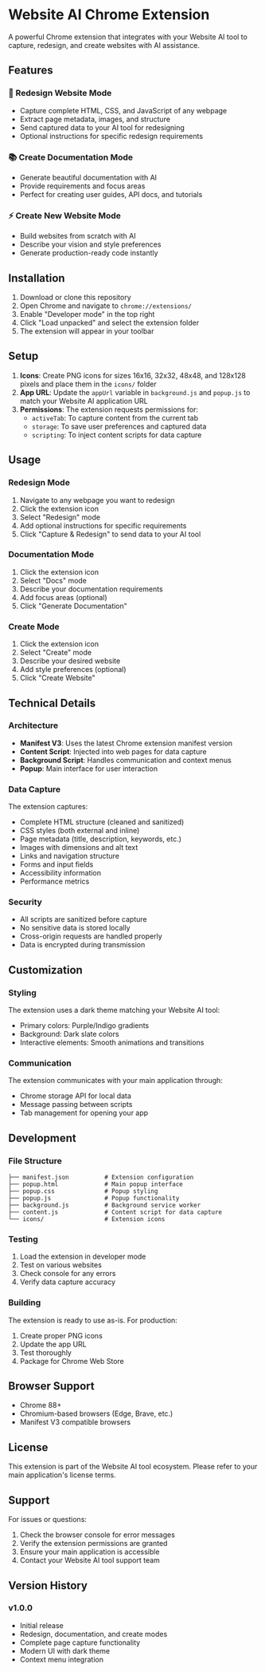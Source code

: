 # Website AI Chrome Extension

A powerful Chrome extension that integrates with your Website AI tool to capture, redesign, and create websites with AI assistance.

## Features

### 🎨 Redesign Website Mode
- Capture complete HTML, CSS, and JavaScript of any webpage
- Extract page metadata, images, and structure
- Send captured data to your AI tool for redesigning
- Optional instructions for specific redesign requirements

### 📚 Create Documentation Mode
- Generate beautiful documentation with AI
- Provide requirements and focus areas
- Perfect for creating user guides, API docs, and tutorials

### ⚡ Create New Website Mode
- Build websites from scratch with AI
- Describe your vision and style preferences
- Generate production-ready code instantly

## Installation

1. Download or clone this repository
2. Open Chrome and navigate to `chrome://extensions/`
3. Enable "Developer mode" in the top right
4. Click "Load unpacked" and select the extension folder
5. The extension will appear in your toolbar

## Setup

1. **Icons**: Create PNG icons for sizes 16x16, 32x32, 48x48, and 128x128 pixels and place them in the `icons/` folder
2. **App URL**: Update the `appUrl` variable in `background.js` and `popup.js` to match your Website AI application URL
3. **Permissions**: The extension requests permissions for:
   - `activeTab`: To capture content from the current tab
   - `storage`: To save user preferences and captured data
   - `scripting`: To inject content scripts for data capture

## Usage

### Redesign Mode
1. Navigate to any webpage you want to redesign
2. Click the extension icon
3. Select "Redesign" mode
4. Add optional instructions for specific requirements
5. Click "Capture & Redesign" to send data to your AI tool

### Documentation Mode
1. Click the extension icon
2. Select "Docs" mode
3. Describe your documentation requirements
4. Add focus areas (optional)
5. Click "Generate Documentation"

### Create Mode
1. Click the extension icon
2. Select "Create" mode
3. Describe your desired website
4. Add style preferences (optional)
5. Click "Create Website"

## Technical Details

### Architecture
- **Manifest V3**: Uses the latest Chrome extension manifest version
- **Content Script**: Injected into web pages for data capture
- **Background Script**: Handles communication and context menus
- **Popup**: Main interface for user interaction

### Data Capture
The extension captures:
- Complete HTML structure (cleaned and sanitized)
- CSS styles (both external and inline)
- Page metadata (title, description, keywords, etc.)
- Images with dimensions and alt text
- Links and navigation structure
- Forms and input fields
- Accessibility information
- Performance metrics

### Security
- All scripts are sanitized before capture
- No sensitive data is stored locally
- Cross-origin requests are handled properly
- Data is encrypted during transmission

## Customization

### Styling
The extension uses a dark theme matching your Website AI tool:
- Primary colors: Purple/Indigo gradients
- Background: Dark slate colors
- Interactive elements: Smooth animations and transitions

### Communication
The extension communicates with your main application through:
- Chrome storage API for local data
- Message passing between scripts
- Tab management for opening your app

## Development

### File Structure
```
├── manifest.json          # Extension configuration
├── popup.html             # Main popup interface
├── popup.css              # Popup styling
├── popup.js               # Popup functionality
├── background.js          # Background service worker
├── content.js             # Content script for data capture
└── icons/                 # Extension icons
```

### Testing
1. Load the extension in developer mode
2. Test on various websites
3. Check console for any errors
4. Verify data capture accuracy

### Building
The extension is ready to use as-is. For production:
1. Create proper PNG icons
2. Update the app URL
3. Test thoroughly
4. Package for Chrome Web Store

## Browser Support

- Chrome 88+
- Chromium-based browsers (Edge, Brave, etc.)
- Manifest V3 compatible browsers

## License

This extension is part of the Website AI tool ecosystem. Please refer to your main application's license terms.

## Support

For issues or questions:
1. Check the browser console for error messages
2. Verify the extension permissions are granted
3. Ensure your main application is accessible
4. Contact your Website AI tool support team

## Version History

### v1.0.0
- Initial release
- Redesign, documentation, and create modes
- Complete page capture functionality
- Modern UI with dark theme
- Context menu integration